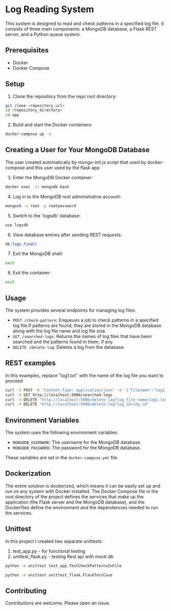 
# Log Reading System

This system is designed to read and check patterns in a specified log file. It consists of three main components: a MongoDB database, a Flask REST server, and a Python queue system.

## Prerequisites

- Docker
- Docker Compose

## Setup

1. Clone the repository from the repo root directory:

```bash
git clone <repository_url>
cd <repository_directory>
cd app
```

2. Build and start the Docker containers:

```bash
docker-compose up -d
```
## Creating a User for Your MongoDB Database
The user created automatically by mongo-init.js script that used by docker-compose and this user used by the flask app

3. Enter the MongoDB Docker container:

```bash
docker exec -it mongodb bash
```

4. Log in to the MongoDB root administrative account:

```bash
mongosh -u root -p rootpassword
```

5. Switch to the 'logsdb' database:

```bash
use logsdb
```

6. View database entries after sending REST requests:

```bash
db.logs.find()
```

7. Exit the MongoDB shell:

```bash
exit
```

8. Exit the container:

```bash
exit
```

## Usage

The system provides several endpoints for managing log files:

- `POST /check-pattern`: Enqueues a job to check patterns in a specified log file.If patterns are found, they are stored in the MongoDB database along with the log file name and log file size.
- `GET /searched-logs`: Returns the names of log files that have been searched and the patterns found in them, if any.
- `DELETE /delete-log`: Deletes a log from the database.

## REST examples
In this examples, replace "log1.txt" with the name of the log file you want to proceed
```bash
curl -X POST -H "Content-Type: application/json" -d '{"filename":"log1.txt"}' http://localhost:5000/check-pattern
curl -X GET http://localhost:5000/searched-logs
curl -X DELETE "http://localhost:5000/delete-log?log_file_name=log1.txt"
curl -X DELETE "http://localhost:5000/delete-log?log_id=log_id"
```
## Environment Variables

The system uses the following environment variables:

- `MONGODB_USERNAME`: The username for the MongoDB database.
- `MONGODB_PASSWORD`: The password for the MongoDB database.

These variables are set in the `docker-compose.yml` file.

## Dockerization
The entire solution is dockerized, which means it can be easily set up and run on any system with Docker installed. The Docker Compose file in the root directory of the project defines the services that make up the application (the Flask server and the MongoDB database), and the Dockerfiles define the environment and the dependencies needed to run the services.

## Unittest 
In this project I created two separate unittests:
1. test_app.py - for functional testing
2. unittest_flask.py - testing Rest api with mock db 
```bash
python -m unittest test_app.TestCheckPatternsInFile
```
```bash
python -m unittest unittest_flask.FlaskTestCase 
```

## Contributing

Contributions are welcome. Please open an issue.
